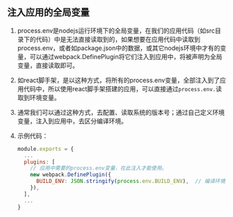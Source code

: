 ## 注入应用的全局变量

1. process.env是nodejs运行环境下的全局变量，在我们的应用代码（如src目录下的代码）中是无法直接读取到的，如果想要在应用代码中读取到process.env，或者如package.json中的数据，或其它nodejs环境中才有的变量，可以通过webpack.DefinePlugin将它们注入到应用中，将被声明为全局变量，直接读取即可。

2. 如react脚手架，是以这种方式，将所有的process.env变量，全部注入到了应用代码中，所以使用react脚手架搭建的应用，可以直接通过`process.env.`读取到环境变量。

3. 通常我们可以通过这种方式，去配置、读取系统的版本号；通过自己定义环境变量，注入到应用中，去区分编译环境。

4. 示例代码：

    ```js
    module.exports = {
      ...
      plugins: [
        // 应用中需要的process.env变量，在此注入才能使用。
        new webpack.DefinePlugin({
          BUILD_ENV: JSON.stringify(process.env.BUILD_ENV),  // 编译环境（development/test/production）
        }),
      ],
      ...
    }
    ```